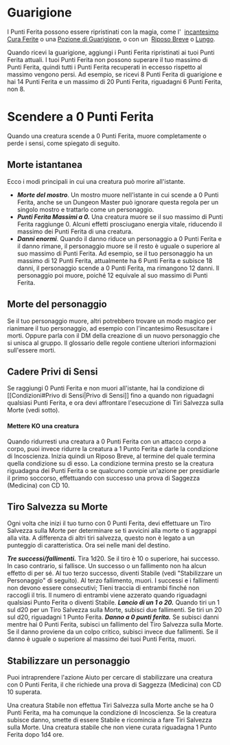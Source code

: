 # Guarigione
I Punti Ferita possono essere ripristinati con la magia, come l'  [incantesimo Cura Ferite](https://5e.tools/spells.html#cure%20wounds_xphb) o una [Pozione di Guarigione](https://5e.tools/items.html#potion%20of%20healing_xdmg), o con un  [Riposo Breve](https://5e.tools/variantrules.html#short%20rest_xphb) o [Lungo](https://5e.tools/variantrules.html#long%20rest_xphb).

Quando ricevi la guarigione, aggiungi i Punti Ferita ripristinati ai tuoi Punti Ferita attuali. I tuoi Punti Ferita non possono superare il tuo massimo di Punti Ferita, quindi tutti i Punti Ferita recuperati in eccesso rispetto al massimo vengono persi. Ad esempio, se ricevi 8 Punti Ferita di guarigione e hai 14 Punti Ferita e un massimo di 20 Punti Ferita, riguadagni 6 Punti Ferita, non 8.

# Scendere a 0 Punti Ferita
Quando una creatura scende a 0 Punti Ferita, muore completamente o perde i sensi, come spiegato di seguito.

## Morte istantanea
Ecco i modi principali in cui una creatura può morire all'istante.
- ***Morte del mostro***. Un mostro muore nell'istante in cui scende a 0 Punti Ferita, anche se un Dungeon Master può ignorare questa regola per un singolo mostro e trattarlo come un personaggio.
- ***Punti Ferita Massimi a 0.*** Una creatura muore se il suo massimo di Punti Ferita raggiunge 0. Alcuni effetti prosciugano energia vitale, riducendo il massimo dei Punti Ferita di una creatura.
- ***Danni enormi***. Quando il danno riduce un personaggio a 0 Punti Ferita e il danno rimane, il personaggio muore se il resto è uguale o superiore al suo massimo di Punti Ferita. Ad esempio, se il tuo personaggio ha un massimo di 12 Punti Ferita, attualmente ha 6 Punti Ferita e subisce 18 danni, il personaggio scende a 0 Punti Ferita, ma rimangono 12 danni. Il personaggio poi muore, poiché 12 equivale al suo massimo di Punti Ferita.

## Morte del personaggio
Se il tuo personaggio muore, altri potrebbero trovare un modo magico per rianimare il tuo personaggio, ad esempio con l'incantesimo Resuscitare i morti. Oppure parla con il DM della creazione di un nuovo personaggio che si unisca al gruppo. Il glossario delle regole contiene ulteriori informazioni sull'essere morti.

## Cadere Privi di Sensi
Se raggiungi 0 Punti Ferita e non muori all'istante, hai la condizione di [[Condizioni#Privo di Sensi|Privo di Sensi]] fino a quando non riguadagni qualsiasi Punti Ferita, e ora devi affrontare l'esecuzione di Tiri Salvezza sulla Morte (vedi sotto).

#### Mettere KO una creatura
Quando ridurresti una creatura a 0 Punti Ferita con un attacco corpo a corpo, puoi invece ridurre la creatura a 1 Punto Ferita e darle la condizione di Incoscienza. Inizia quindi un Riposo Breve, al termine del quale termina quella condizione su di esso. La condizione termina presto se la creatura riguadagna dei Punti Ferita o se qualcuno compie un'azione per presidiarle il primo soccorso, effettuando con successo una prova di Saggezza (Medicina) con CD 10.

## Tiro Salvezza su Morte 
Ogni volta che inizi il tuo turno con 0 Punti Ferita, devi effettuare un Tiro Salvezza sulla Morte per determinare se ti avvicini alla morte o ti aggrappi alla vita. A differenza di altri tiri salvezza, questo non è legato a un punteggio di caratteristica. Ora sei nelle mani del destino.

***Tre successi/fallimenti.*** Tira 1d20. Se il tiro è 10 o superiore, hai successo. In caso contrario, si fallisce. Un successo o un fallimento non ha alcun effetto di per sé. Al tuo terzo successo, diventi Stabile (vedi "Stabilizzare un Personaggio" di seguito). Al terzo fallimento, muori.
I successi e i fallimenti non devono essere consecutivi; Tieni traccia di entrambi finché non raccogli il tris. Il numero di entrambi viene azzerato quando riguadagni qualsiasi Punto Ferita o diventi Stabile.
***Lancio di un 1 o 20.*** Quando tiri un 1 sul d20 per un Tiro Salvezza sulla Morte, subisci due fallimenti. Se tiri un 20 sul d20, riguadagni 1 Punto Ferita.
***Danno a 0 punti ferita.*** Se subisci danni mentre hai 0 Punti Ferita, subisci un fallimento del Tiro Salvezza sulla Morte. Se il danno proviene da un colpo critico, subisci invece due fallimenti. Se il danno è uguale o superiore al massimo dei tuoi Punti Ferita, muori.

## Stabilizzare un personaggio 
Puoi intraprendere l'azione Aiuto per cercare di stabilizzare una creatura con 0 Punti Ferita, il che richiede una prova di Saggezza (Medicina) con CD 10 superata.

Una creatura Stabile non effettua Tiri Salvezza sulla Morte anche se ha 0 Punti Ferita, ma ha comunque la condizione di Incoscienza. Se la creatura subisce danno, smette di essere Stabile e ricomincia a fare Tiri Salvezza sulla Morte. Una creatura stabile che non viene curata riguadagna 1 Punto Ferita dopo 1d4 ore.
